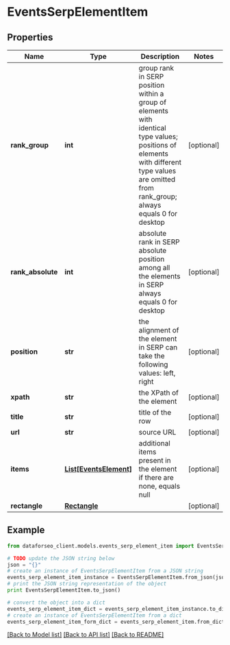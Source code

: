 # EventsSerpElementItem


## Properties

Name | Type | Description | Notes
------------ | ------------- | ------------- | -------------
**rank_group** | **int** | group rank in SERP position within a group of elements with identical type values; positions of elements with different type values are omitted from rank_group; always equals 0 for desktop | [optional] 
**rank_absolute** | **int** | absolute rank in SERP absolute position among all the elements in SERP always equals 0 for desktop | [optional] 
**position** | **str** | the alignment of the element in SERP can take the following values: left, right | [optional] 
**xpath** | **str** | the XPath of the element | [optional] 
**title** | **str** | title of the row | [optional] 
**url** | **str** | source URL | [optional] 
**items** | [**List[EventsElement]**](EventsElement.md) | additional items present in the element if there are none, equals null | [optional] 
**rectangle** | [**Rectangle**](Rectangle.md) |  | [optional] 

## Example

```python
from dataforseo_client.models.events_serp_element_item import EventsSerpElementItem

# TODO update the JSON string below
json = "{}"
# create an instance of EventsSerpElementItem from a JSON string
events_serp_element_item_instance = EventsSerpElementItem.from_json(json)
# print the JSON string representation of the object
print EventsSerpElementItem.to_json()

# convert the object into a dict
events_serp_element_item_dict = events_serp_element_item_instance.to_dict()
# create an instance of EventsSerpElementItem from a dict
events_serp_element_item_form_dict = events_serp_element_item.from_dict(events_serp_element_item_dict)
```
[[Back to Model list]](../README.md#documentation-for-models) [[Back to API list]](../README.md#documentation-for-api-endpoints) [[Back to README]](../README.md)


